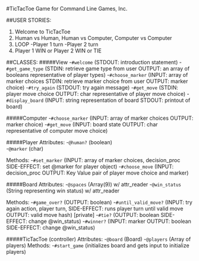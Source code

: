 #TicTacToe Game for Command Line Games, Inc.

##USER STORIES:
1. Welcome to TicTacToe
2. Human vs Human, Human vs Computer, Computer vs Computer
3. LOOP 
    -Player 1 turn
    -Player 2 turn
4. Player 1 WIN or Player 2 WIN or TIE

##CLASSES:
#####View
  -```#welcome``` (STDOUT: introduction statement)
  -```#get_game_type``` (STDIN: retrieve game type from user OUTPUT: an array of booleans representative of player types)
  -```#choose_marker``` (INPUT: array of marker choices STDIN: retrieve marker choice from user OUTPUT: marker choice)
  -```#try_again``` (STDOUT: try again message)
  -```#get_move``` (STDIN: player move choice OUTPUT: char representative of player move choice)
  -```#display_board``` (INPUT: string representation of board STDOUT: printout of board)
 
#####Computer
  -```#choose_marker``` (INPUT: array of marker choices OUTPUT: marker choice)
  -```#get_move``` (INPUT: board state OUTPUT: char representative of computer move choice)

#####Player
  Attributes:
  -```@human?``` (boolean)  
  -```@marker``` (char)

  Methods:
  -```#set_marker``` (INPUT: array of marker choices, decision_proc SIDE-EFFECT: set @marker for player object)
  -```#choose_move``` (INPUT: decision_proc OUTPUT: Key Value pair of player move choice and marker)

#####Board
  Attributes:
  -```@spaces``` (Array(9)) w/ attr_reader
  -```@win_status``` (String representing win status) w/ attr_reader
  
  Methods:
  -```#game_over?``` (OUTPUT: boolean)
  -```#until_valid_move?``` (INPUT: try again action, player turn, SIDE-EFFECT: runs player turn until valid move OUTPUT: valid move hash)
  [private]
  -```#tie?``` (OUTPUT: boolean SIDE-EFFECT: change @win_status)
  -```#winner?``` (INPUT: marker OUTPUT: boolean SIDE-EFFECT: change @win_status)

#####TicTacToe (controller)
  Attributes:
  -```@board``` (Board)
  -```@players``` (Array of players)
  Methods:
  -```#start_game``` (initializes board and gets input to initialize players)

